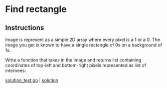 # Find rectangle

## Instructions

Image is represent as a simple 2D array where every pixel is a 1 or a 0. The image you get is known to have a single
rectangle of 0s on a background of 1s.

Write a function that takes in the image and returns list containing coordinates of top-left and bottom-right pixels
represented as list of internees:

[solution_test.go](solution_test.go) | [solution](solution.go)

